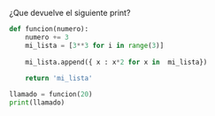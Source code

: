 ¿Que devuelve el siguiente print?

``` python
def funcion(numero):
    numero += 3
    mi_lista = [3**3 for i in range(3)]
    
    mi_lista.append({ x : x*2 for x in  mi_lista})
    
    return 'mi_lista'

llamado = funcion(20)    
print(llamado)
```
